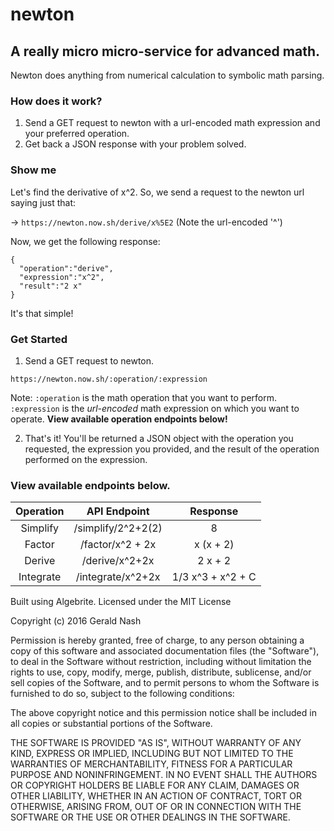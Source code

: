 # newton
## A really micro micro-service for advanced math.
Newton does anything from numerical calculation to symbolic math parsing.

### How does it work?
1. Send a GET request to newton with a url-encoded math expression and your preferred operation.
2. Get back a JSON response with your problem solved.


### Show me
Let's find the derivative of x^2.
So, we send a request to the newton url saying just that:

-> `https://newton.now.sh/derive/x%5E2` (Note the url-encoded '^')

Now, we get the following response:
```
{
  "operation":"derive",
  "expression":"x^2",
  "result":"2 x"
}
```
It's that simple!

### Get Started
1. Send a GET request to newton.
```
https://newton.now.sh/:operation/:expression
```
Note: `:operation` is the math operation that you want to perform. `:expression` is the *url-encoded* math expression on which you want to operate. **View available operation endpoints below!**

2. That's it! You'll be returned a JSON object with the operation you requested, the expression you provided, and the result of the operation performed on the expression.

### View available endpoints below.
| Operation |    API Endpoint   |      Response     |
|:---------:|:-----------------:|:-----------------:|
| Simplify  | /simplify/2^2+2(2) | 8                 |
| Factor    | /factor/x^2 + 2x  | x (x + 2)         |
| Derive    | /derive/x^2+2x    | 2 x + 2           |
| Integrate | /integrate/x^2+2x | 1/3 x^3 + x^2 + C |



Built using Algebrite.
Licensed under the MIT License

Copyright (c) 2016 Gerald Nash

Permission is hereby granted, free of charge, to any person obtaining a copy
of this software and associated documentation files (the "Software"), to deal
in the Software without restriction, including without limitation the rights
to use, copy, modify, merge, publish, distribute, sublicense, and/or sell
copies of the Software, and to permit persons to whom the Software is
furnished to do so, subject to the following conditions:

The above copyright notice and this permission notice shall be included in all
copies or substantial portions of the Software.

THE SOFTWARE IS PROVIDED "AS IS", WITHOUT WARRANTY OF ANY KIND, EXPRESS OR
IMPLIED, INCLUDING BUT NOT LIMITED TO THE WARRANTIES OF MERCHANTABILITY,
FITNESS FOR A PARTICULAR PURPOSE AND NONINFRINGEMENT. IN NO EVENT SHALL THE
AUTHORS OR COPYRIGHT HOLDERS BE LIABLE FOR ANY CLAIM, DAMAGES OR OTHER
LIABILITY, WHETHER IN AN ACTION OF CONTRACT, TORT OR OTHERWISE, ARISING FROM,
OUT OF OR IN CONNECTION WITH THE SOFTWARE OR THE USE OR OTHER DEALINGS IN THE
SOFTWARE.
